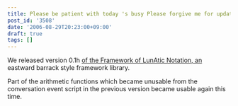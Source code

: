 ```yaml
---
title: Please be patient with today 's busy Please forgive me for updates only
post_id: '3508'
date: '2006-08-29T20:23:00+09:00'
draft: true
tags: []
---
```


We released version 0.1h [of the Framework of LunAtic Notation, an](https://danmaq.com/tag/flan) eastward barrack style framework library.

Part of the arithmetic functions which became unusable from the conversation event script in the previous version became usable again this time.
